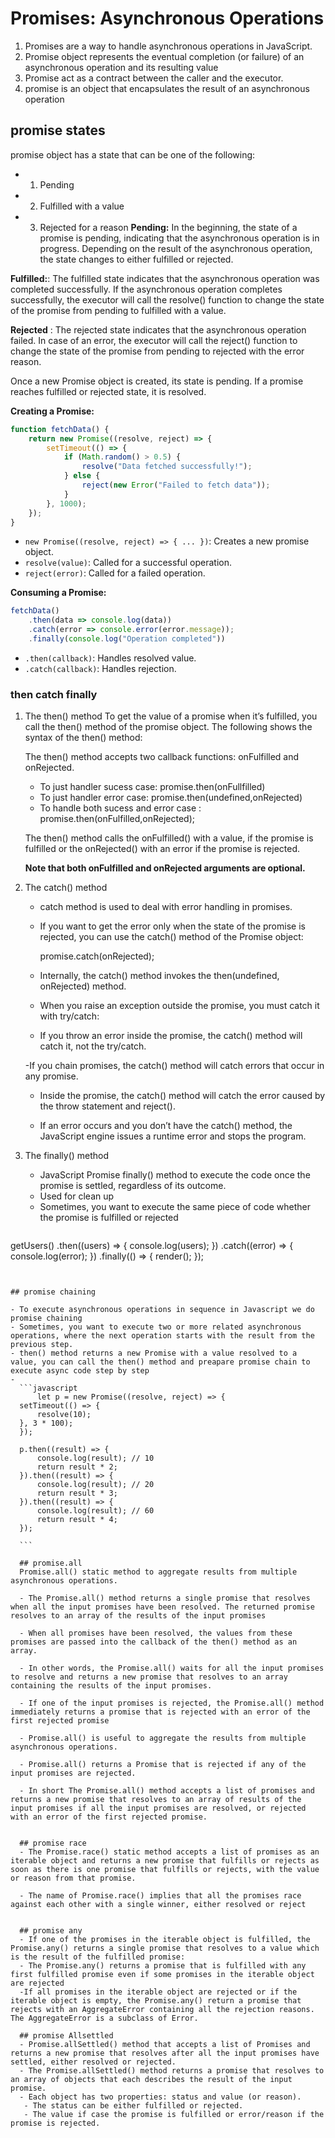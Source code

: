 # Promises: Asynchronous Operations
 1. Promises are a way to handle asynchronous operations in JavaScript.
 2. Promise object represents the eventual completion (or failure) of an asynchronous operation and its resulting value
 3. Promise act as a contract between the caller and the executor.  
 4. promise is an object that encapsulates the result of an asynchronous operation


## promise states
 promise object has a state that can be one of the following:

- 1. Pending
- 2. Fulfilled with a value
- 3. Rejected for a reason
**Pending:** In the beginning, the state of a promise is pending, indicating that the asynchronous operation is in progress. Depending on the result of the asynchronous operation, the state changes to either fulfilled or rejected.

**Fulfilled:**:  The fulfilled state indicates that the asynchronous operation was completed successfully.
If the asynchronous operation completes successfully, the executor will call the resolve() function to change the state of the promise from pending to fulfilled with a value.

**Rejected** : The rejected state indicates that the asynchronous operation failed.
In case of an error, the executor will call the reject() function to change the state of the promise from pending to rejected with the error reason.

Once a new Promise object is created, its state is pending. If a promise reaches fulfilled or rejected state, it is resolved.

**Creating a Promise:**

```javascript
function fetchData() {
    return new Promise((resolve, reject) => {
        setTimeout(() => {
            if (Math.random() > 0.5) {
                resolve("Data fetched successfully!");
            } else {
                reject(new Error("Failed to fetch data"));
            }
        }, 1000);
    });
}
```

- `new Promise((resolve, reject) => { ... })`: Creates a new promise object.
- `resolve(value)`: Called for a successful operation.
- `reject(error)`: Called for a failed operation.

**Consuming a Promise:**

```javascript
fetchData()
    .then(data => console.log(data))
    .catch(error => console.error(error.message));
    .finally(console.log("Operation completed"))
```

- `.then(callback)`: Handles resolved value.
- `.catch(callback)`: Handles rejection.


### then catch finally

1) The then() method
    To get the value of a promise when it’s fulfilled, you call the then() method of the promise object. The following shows the syntax of the then() method:

     The then() method accepts two callback functions: onFulfilled and onRejected.
   - To just handler sucess case: promise.then(onFullfilled)
   - To just handler error case: promise.then(undefined,onRejected)
   - To handle both sucess and error case : promise.then(onFulfilled,onRejected);


    The then() method calls the onFulfilled() with a value, if the promise is fulfilled or the onRejected() with an error if the promise is rejected.

    **Note that both onFulfilled and onRejected arguments are optional.**

2) The catch() method
    - catch method is used to deal with error handling in promises.
    - If you want to get the error only when the state of the promise is rejected, you can use the catch() method of the Promise object:

       promise.catch(onRejected);

    - Internally, the catch() method invokes the then(undefined, onRejected) method.
    
    - When you raise an exception outside the promise, you must catch it with try/catch:
    
    - If you throw an error inside the promise, the catch() method will catch it, not the try/catch.
     
     -If you chain promises, the catch() method will catch errors that occur in any promise.   
    
    - Inside the promise, the catch() method will catch the error caused by the throw statement and reject().
    
    - If an error occurs and you don’t have the catch() method, the JavaScript engine issues a runtime error and stops the program.

3) The finally() method
    - JavaScript Promise finally() method to execute the code once the promise is settled, regardless of its outcome.
    - Used for clean up
    - Sometimes, you want to execute the same piece of code whether the promise is fulfilled or rejected
    ```javascript
  getUsers()
  .then((users) => {
    console.log(users);
  })
  .catch((error) => {
    console.log(error);
  })
  .finally(() => {
    render();
  });
  ```


  ## promise chaining

  - To execute asynchronous operations in sequence in Javascript we do promise chaining
  - Sometimes, you want to execute two or more related asynchronous operations, where the next operation starts with the result from the previous step.
  - then() method returns a new Promise with a value resolved to a value, you can call the then() method and preapare promise chain to execute async code step by step
  - 
    ```javascript
        let p = new Promise((resolve, reject) => {
    setTimeout(() => {
        resolve(10);
    }, 3 * 100);
    });

    p.then((result) => {
        console.log(result); // 10
        return result * 2;
    }).then((result) => {
        console.log(result); // 20
        return result * 3;
    }).then((result) => {
        console.log(result); // 60
        return result * 4;
    });

    ```

    ## promise.all
    Promise.all() static method to aggregate results from multiple asynchronous operations.

    - The Promise.all() method returns a single promise that resolves when all the input promises have been resolved. The returned promise resolves to an array of the results of the input promises

    - When all promises have been resolved, the values from these promises are passed into the callback of the then() method as an array.

    - In other words, the Promise.all() waits for all the input promises to resolve and returns a new promise that resolves to an array containing the results of the input promises.

    - If one of the input promises is rejected, the Promise.all() method immediately returns a promise that is rejected with an error of the first rejected promise

    - Promise.all() is useful to aggregate the results from multiple asynchronous operations.
    
    - Promise.all() returns a Promise that is rejected if any of the input promises are rejected.

    - In short The Promise.all() method accepts a list of promises and returns a new promise that resolves to an array of results of the input promises if all the input promises are resolved, or rejected with an error of the first rejected promise.
    

    ## promise race
    - The Promise.race() static method accepts a list of promises as an iterable object and returns a new promise that fulfills or rejects as soon as there is one promise that fulfills or rejects, with the value or reason from that promise.

    - The name of Promise.race() implies that all the promises race against each other with a single winner, either resolved or reject


    ## promise any
    - If one of the promises in the iterable object is fulfilled, the Promise.any() returns a single promise that resolves to a value which is the result of the fulfilled promise:
    - The Promise.any() returns a promise that is fulfilled with any first fulfilled promise even if some promises in the iterable object are rejected
    -If all promises in the iterable object are rejected or if the iterable object is empty, the Promise.any() return a promise that rejects with an AggregateError containing all the rejection reasons. The AggregateError is a subclass of Error.

    ## promise Allsettled
    - Promise.allSettled() method that accepts a list of Promises and returns a new promise that resolves after all the input promises have settled, either resolved or rejected.
    - The Promise.allSettled() method returns a promise that resolves to an array of objects that each describes the result of the input promise.
    - Each object has two properties: status and value (or reason).
     - The status can be either fulfilled or rejected.
     - The value if case the promise is fulfilled or error/reason if the promise is rejected.
